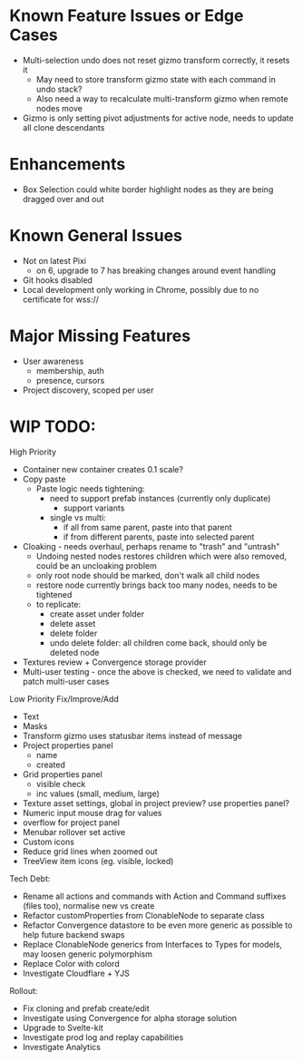 # Known Feature Issues or Edge Cases

* Multi-selection undo does not reset gizmo transform correctly, it resets it
    - May need to store transform gizmo state with each command in undo stack?
    - Also need a way to recalculate multi-transform gizmo when remote nodes move
* Gizmo is only setting pivot adjustments for active node, needs to update all clone descendants

# Enhancements

* Box Selection could white border highlight nodes as they are being dragged over and out

# Known General Issues

* Not on latest Pixi
    - on 6, upgrade to 7 has breaking changes around event handling
* Git hooks disabled
* Local development only working in Chrome, possibly due to no certificate for wss://

# Major Missing Features

* User awareness
    - membership, auth
    - presence, cursors
* Project discovery, scoped per user

# WIP TODO:

High Priority
* Container new container creates 0.1 scale?
* Copy paste
    - Paste logic needs tightening:
        - need to support prefab instances (currently only duplicate)
            - support variants
        - single vs multi:
            - if all from same parent, paste into that parent
            - if from different parents, paste into selected parent
* Cloaking - needs overhaul, perhaps rename to "trash" and "untrash"
    - Undoing nested nodes restores children which were also removed, could be an uncloaking problem
    - only root node should be marked, don't walk all child nodes
    - restore node currently brings back too many nodes, needs to be tightened
    - to replicate:
        - create asset under folder
        - delete asset
        - delete folder
        - undo delete folder: all children come back, should only be deleted node
* Textures review + Convergence storage provider
* Multi-user testing - once the above is checked, we need to validate and patch multi-user cases

Low Priority Fix/Improve/Add
* Text
* Masks
* Transform gizmo uses statusbar items instead of message
* Project properties panel
    - name
    - created
* Grid properties panel
    - visible check
    - inc values (small, medium, large)
* Texture asset settings, global in project preview? use properties panel?
* Numeric input mouse drag for values
* overflow for project panel
* Menubar rollover set active
* Custom icons
* Reduce grid lines when zoomed out
* TreeView item icons (eg. visible, locked)

Tech Debt:
* Rename all actions and commands with Action and Command suffixes (files too), normalise new vs create
* Refactor customProperties from ClonableNode to separate class
* Refactor Convergence datastore to be even more generic as possible to help future backend swaps
* Replace ClonableNode generics from Interfaces to Types for models, may loosen generic polymorphism
* Replace Color with colord
* Investigate Cloudflare + YJS

Rollout:
* Fix cloning and prefab create/edit
* Investigate using Convergence for alpha storage solution
* Upgrade to Svelte-kit
* Investigate prod log and replay capabilities
* Investigate Analytics